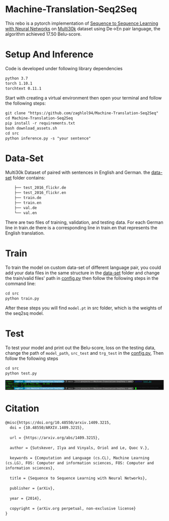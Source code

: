 # Machine-Translation-Seq2Seq
This rebo is a pytorch implementation of [Sequence to Sequence Learning with Neural Networks](https://arxiv.org/abs/1409.3215) on [Multi30k](https://metatext.io/datasets/multi30k) dataset using De->En pair language, 
the algorithm achieved 17.50 Belu-score.

# Setup And Inference
Code is developed under following library dependencies
```commandline
python 3.7
torch 1.10.1
torchtext 0.11.1
```
Start with creating a virtual environment then open your terminal and follow the following steps:
```commandline
git clone "https://github.com/zaghlol94/Machine-Translation-Seq2Seq"
cd Machine-Translation-Seq2Seq
pip install -r requirements.txt
bash download_assets.sh
cd src
python inference.py -s "your sentence"
```
# Data-Set
Multi30k Dataset of paired with sentences in English and German. the [data-set](https://github.com/zaghlol94/Machine-Translation-Seq2Seq/tree/main/data-set) folder contains: 
```commandline
    ├── test_2016_flickr.de
    ├── test_2016_flickr.en
    ├── train.de
    ├── train.en
    ├── val.de
    └── val.en
```
There are two files of training, validation, and testing data. For each German line in train.de there is a corresponding line in train.en that represents the English translation.

# Train
To train the model on custom data-set of different language pair, you could add your data files in the same structure in the [data-set](https://github.com/zaghlol94/Machine-Translation-Seq2Seq/tree/main/data-set) folder and 
change the train/valid files' path in [config.py](https://github.com/zaghlol94/Machine-Translation-Seq2Seq/blob/main/src/config.py)
then follow the following steps in the command line:
```commandline
cd src
python train.py
```
After these steps you will find ```model.pt``` in src folder, which is the weights of the seq2sq model.
# Test
To test your model and print out the Belu-score, loss on the testing data, change the path of ```model_path```, ```src_test``` 
and ```trg_test``` in the [config.py](https://github.com/zaghlol94/Machine-Translation-Seq2Seq/blob/main/src/config.py), Then follow the following steps
```commandline
cd src
python test.py
```
![](imgs/belu-score.png)

# Citation
```commandline
@misc{https://doi.org/10.48550/arxiv.1409.3215,
  doi = {10.48550/ARXIV.1409.3215},
  
  url = {https://arxiv.org/abs/1409.3215},
  
  author = {Sutskever, Ilya and Vinyals, Oriol and Le, Quoc V.},
  
  keywords = {Computation and Language (cs.CL), Machine Learning (cs.LG), FOS: Computer and information sciences, FOS: Computer and information sciences},
  
  title = {Sequence to Sequence Learning with Neural Networks},
  
  publisher = {arXiv},
  
  year = {2014},
  
  copyright = {arXiv.org perpetual, non-exclusive license}
}

```